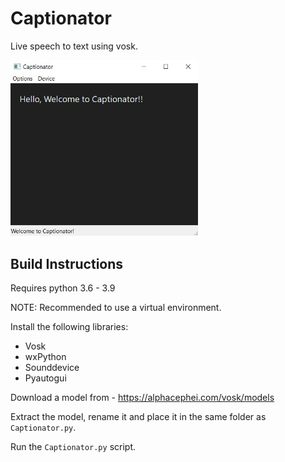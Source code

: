 # Captionator

Live speech to text using vosk.

<img src="./Captionator.jpg" alt="Demo Image" width="300">

## Build Instructions
Requires python 3.6 - 3.9

NOTE: Recommended to use a virtual environment.

Install the following libraries:

* Vosk
* wxPython
* Sounddevice
* Pyautogui

Download a model from - https://alphacephei.com/vosk/models

Extract the model, rename it and place it in the same folder as ```Captionator.py```.

Run the ```Captionator.py``` script.
